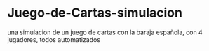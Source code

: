 # Juego-de-Cartas-simulacion
una simulacion de un juego de cartas con la baraja española, con 4 jugadores, todos automatizados
